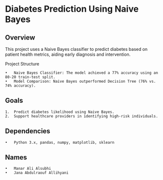 <h1>Diabetes Prediction Using Naive Bayes</h1> 

<h2>Overview</h2>

This project uses a Naive Bayes classifier to predict diabetes based on patient health metrics, aiding early diagnosis and intervention.

Project Structure

	•	Naive Bayes Classifier: The model achieved a 77% accuracy using an 80-20 train-test split.
	•	Model Comparison: Naive Bayes outperformed Decision Tree (76% vs. 74% accuracy).

<h2>Goals</h2>

	1.	Predict diabetes likelihood using Naive Bayes.
	2.	Support healthcare providers in identifying high-risk individuals.

<h2>Dependencies</h2>

	•	Python 3.x, pandas, numpy, matplotlib, sklearn

<h2>Names</h2>

	•	Manar Ali Alsubhi
	•	Jana Abdulraouf Allihyani
